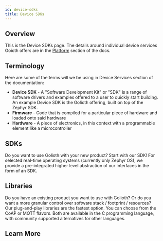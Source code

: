 ```yaml
---
id: device-sdks
title: Device SDKs
---
```


## Overview

This is the Device SDKs page. The details around individual device services Goioth offers are in the [Platform](/services/) section of the docs.

## Terminology

Here are some of the terms will we be using in Device Services section of the documentation:

* **Device SDK** - A "Software Development Kit" or "SDK" is a range of software drivers and examples offered to a user to quickly start building. An example Device SDK is the Golioth offering, built on top of the Zephyr SDK.
* **Firmware** - Code that is compiled for a particular piece of hardware and loaded onto said hardware
* **Hardware** - A piece of electronics, in this context with a programmable element like a microcontroller

## SDKs
Do you want to use Golioth with your new product? Start with our SDK!
For selected real-time operating systems (currently only Zephyr OS), we provide a pre-integrated higher level abstraction of our interfaces in the form of an SDK.

## Libraries
Do you have an existing product you want to use with Golioth? Or do you want a more granular control over software stack / footprint / resources? Our plug-and-play libraries are the fastest option. You can choose from the CoAP or MQTT flavors. Both are available in the C programming language, with community supported alternatives for other languages.

## Learn More
